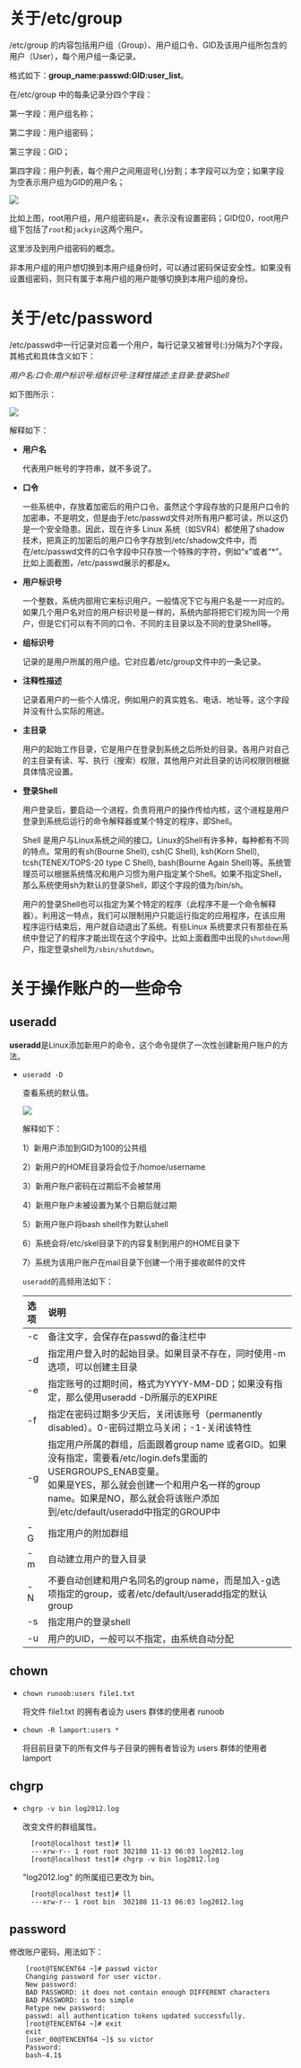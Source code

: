 # 关于/etc/group #
/etc/group 的内容包括用户组（Group）、用户组口令、GID及该用户组所包含的用户（User），每个用户组一条记录。

格式如下：**group_name:passwd:GID:user_list**。

在/etc/group 中的每条记录分四个字段：

第一字段：用户组名称；

第二字段：用户组密码；

第三字段：GID；

第四字段：用户列表，每个用户之间用逗号(,)分割；本字段可以为空；如果字段为空表示用户组为GID的用户名；

![](https://raw.githubusercontent.com/ernest-dzf/docs/master/pic/group%E7%94%A8%E6%88%B7%E7%BB%84.png)

比如上图，root用户组，用户组密码是`x`，表示没有设置密码；GID位0，root用户组下包括了`root`和`jackyin`这两个用户。

这里涉及到用户组密码的概念。

非本用户组的用户想切换到本用户组身份时，可以通过密码保证安全性。如果没有设置组密码，则只有属于本用户组的用户能够切换到本用户组的身份。

# 关于/etc/password #

/etc/passwd中一行记录对应着一个用户，每行记录又被冒号(:)分隔为7个字段，其格式和具体含义如下：

*用户名:口令:用户标识号:组标识号:注释性描述:主目录:登录Shell*


如下图所示：

![](https://raw.githubusercontent.com/ernest-dzf/docs/master/pic/etc_password.png)

解释如下：

- **用户名**

	代表用户帐号的字符串，就不多说了。

- **口令**
	
	一些系统中，存放着加密后的用户口令。虽然这个字段存放的只是用户口令的加密串，不是明文，但是由于/etc/passwd文件对所有用户都可读，所以这仍是一个安全隐患。因此，现在许多 Linux 系统（如SVR4）都使用了shadow技术，把真正的加密后的用户口令字存放到/etc/shadow文件中，而在/etc/passwd文件的口令字段中只存放一个特殊的字符，例如“x”或者“*”。比如上面截图，/etc/passwd展示的都是x。

- **用户标识号**
	
	一个整数，系统内部用它来标识用户。一般情况下它与用户名是一一对应的。如果几个用户名对应的用户标识号是一样的，系统内部将把它们视为同一个用户，但是它们可以有不同的口令、不同的主目录以及不同的登录Shell等。

- **组标识号**

	记录的是用户所属的用户组。它对应着/etc/group文件中的一条记录。 

- **注释性描述**

	记录着用户的一些个人情况，例如用户的真实姓名、电话、地址等，这个字段并没有什么实际的用途。

- **主目录**

	用户的起始工作目录，它是用户在登录到系统之后所处的目录。各用户对自己的主目录有读、写、执行（搜索）权限，其他用户对此目录的访问权限则根据具体情况设置。

- **登录Shell**

	用户登录后，要启动一个进程，负责将用户的操作传给内核，这个进程是用户登录到系统后运行的命令解释器或某个特定的程序，即Shell。
	
	Shell 是用户与Linux系统之间的接口。Linux的Shell有许多种，每种都有不同的特点。常用的有sh(Bourne Shell), csh(C Shell), ksh(Korn Shell), tcsh(TENEX/TOPS-20 type C Shell), bash(Bourne Again Shell)等。系统管理员可以根据系统情况和用户习惯为用户指定某个Shell。如果不指定Shell，那么系统使用sh为默认的登录Shell，即这个字段的值为/bin/sh。

	用户的登录Shell也可以指定为某个特定的程序（此程序不是一个命令解释器）。利用这一特点，我们可以限制用户只能运行指定的应用程序，在该应用程序运行结束后，用户就自动退出了系统。有些Linux 系统要求只有那些在系统中登记了的程序才能出现在这个字段中。比如上面截图中出现的`shutdown`用户，指定登录shell为`/sbin/shutdown`。

# 关于操作账户的一些命令 #

## useradd ##
**useradd**是Linux添加新用户的命令，这个命令提供了一次性创建新用户账户的方法。

- `useradd -D`

	查看系统的默认值。

	![](https://raw.githubusercontent.com/ernest-dzf/docs/master/pic/useradd_d.png)

	解释如下：

	1）新用户添加到GID为100的公共组
 
	2）新用户的HOME目录将会位于/homoe/username 

	3）新用户账户密码在过期后不会被禁用 

	4）新用户账户未被设置为某个日期后就过期 

	5）新用户账户将bash shell作为默认shell 

	6）系统会将/etc/skel目录下的内容复制到用户的HOME目录下 

	7）系统为该用户账户在mail目录下创建一个用于接收邮件的文件

	
	`useradd`的高频用法如下：

	|选项|说明|
	|:--|:--|
	|-c|备注文字，会保存在passwd的备注栏中|
	|-d|指定用户登入时的起始目录。如果目录不存在，同时使用-m选项，可以创建主目录|
	|-e|指定账号的过期时间，格式为YYYY-MM-DD；如果没有指定，那么使用useradd -D所展示的EXPIRE|
	|-f|指定在密码过期多少天后，关闭该账号（permanently disabled）。0-密码过期立马关闭；-1-关闭该特性|
	|-g|指定用户所属的群组，后面跟着group name 或者GID。如果没有指定，需要看/etc/login.defs里面的USERGROUPS_ENAB变量。<br/>如果是YES，那么就会创建一个和用户名一样的group name。如果是NO，那么就会将该账户添加到/etc/default/useradd中指定的GROUP中|
	|-G|指定用户的附加群组|
	|-m|自动建立用户的登入目录|
	|-N|不要自动创建和用户名同名的group name，而是加入-g选项指定的group，或者/etc/default/useradd指定的默认group|
	|-s|指定用户的登录shell|
	|-u|用户的UID，一般可以不指定，由系统自动分配|


## chown ##

- `chown runoob:users file1.txt`

	将文件 file1.txt 的拥有者设为 users 群体的使用者 runoob 
- `chown -R lamport:users *`

	将目前目录下的所有文件与子目录的拥有者皆设为 users 群体的使用者 lamport 

## chgrp ##

- `chgrp -v bin log2012.log`

	改变文件的群组属性。

		
		[root@localhost test]# ll
		---xrw-r-- 1 root root 302108 11-13 06:03 log2012.log
		[root@localhost test]# chgrp -v bin log2012.log
	
	"log2012.log" 的所属组已更改为 bin。

		[root@localhost test]# ll
		---xrw-r-- 1 root bin  302108 11-13 06:03 log2012.log

## password ##

修改账户密码，用法如下：

		[root@TENCENT64 ~]# passwd victor
		Changing password for user victor.
		New password: 
		BAD PASSWORD: it does not contain enough DIFFERENT characters
		BAD PASSWORD: is too simple
		Retype new password: 
		passwd: all authentication tokens updated successfully.
		[root@TENCENT64 ~]# exit
		exit
		[user_00@TENCENT64 ~]$ su victor
		Password: 
		bash-4.1$ 
